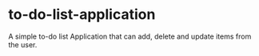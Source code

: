 # to-do-list-application
A simple to-do list Application that can add, delete and update items from the user.
